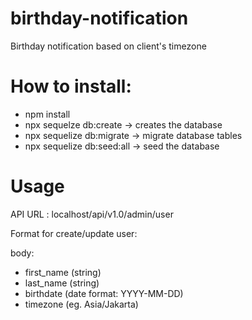 # birthday-notification
Birthday notification based on client's timezone

# How to install:
- npm install
- npx sequelze db:create -> creates the database
- npx sequelize db:migrate -> migrate database tables
- npx sequelize db:seed:all -> seed the database

# Usage
API URL : localhost/api/v1.0/admin/user

Format for create/update user:

body: 
- first_name (string)
- last_name (string)
- birthdate (date format: YYYY-MM-DD)
- timezone (eg. Asia/Jakarta)
